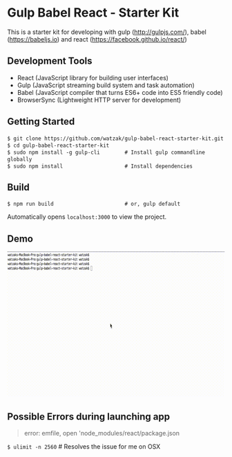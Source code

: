# Gulp Babel React - Starter Kit

This is a starter kit for developing with gulp (http://gulpjs.com/), babel (https://babeljs.io) and react (https://facebook.github.io/react/)


## Development Tools
- React (JavaScript library for building user interfaces)
- Gulp (JavaScript streaming build system and task automation)
- Babel (JavaScript compiler that turns ES6+ code into ES5 friendly code)
- BrowserSync (Lightweight HTTP server for development)



## Getting Started

```shell
$ git clone https://github.com/watzak/gulp-babel-react-starter-kit.git
$ cd gulp-babel-react-starter-kit
$ sudo npm install -g gulp-cli        # Install gulp commandline globally
$ sudo npm install                    # Install dependencies
```


## Build

```shell
$ npm run build                       # or, gulp default
```
Automatically opens `localhost:3000` to view the project.



## Demo

![Alt Text](https://github.com/watzak/gulp-babel-react-starter-kit/blob/master/build.gif)



## Possible Errors during launching app

> error: emfile, open 'node_modules/react/package.json

`$ ulimit -n 2560`                      # Resolves the issue for me on OSX